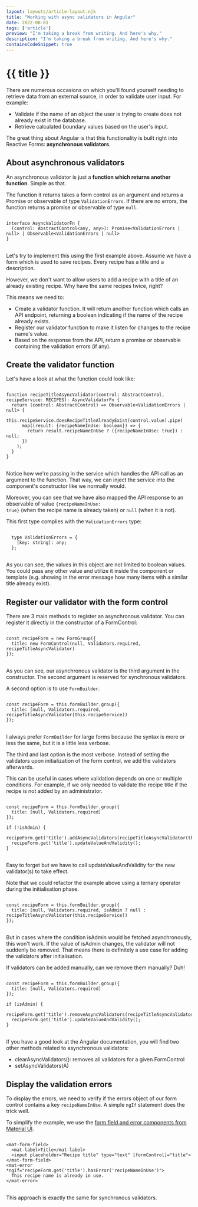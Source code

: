 ```yaml
---
layout: layouts/article-layout.njk
title: "Working with async validators in Angular"
date: 2022-08-01
tags: ['article']
preview: "I'm taking a break from writing. And here's why."
description: "I'm taking a break from writing. And here's why."
containsCodeSnippet: true
---
```


# {{ title }}

There are numerous occasions on which you'll found yourself needing to retrieve data from an external source, in order to validate user input. For example:

- Validate if the name of an object the user is trying to create does not already exist in the database.
- Retrieve calculated boundary values based on the user's input.

The great thing about Angular is that this functionality is built right into Reactive Forms: **asynchronous validators**.

## About asynchronous validators

An asynchronous validator is just a **function which returns another function**. Simple as that. 

The function it returns takes a form control as an argument and returns a Promise or observable of type <code class="inline-code">ValidationErrors</code>.
If there are no errors, the function returns a promise or observable of type <code class="inline-code">null</code>.

<pre>
<code class="language-javascript">
interface AsyncValidatorFn {
  (control: AbstractControl&lt;any, any&gt;): Promise&lt;ValidationErrors | null&gt; | Observable&lt;ValidationErrors | null&gt;
}
</code>
</pre>

Let's try to implement this using the first example above. Assume we have a form which is used to save recipes. Every recipe has a title and a description. 

However, we don't want to allow users to add a recipe with a title of an already existing recipe. Why have the same recipes twice, right?

This means we need to:

- Create a validator function. It will return another function which calls an API endpoint, returning a boolean indicating if the name of the recipe already exists.
- Register our validator function to make it listen for changes to the recipe name's value.
- Based on the response from the API, return a promise or observable containing the validation errors (if any).

## Create the validator function

Let's have a look at what the function could look like:

<pre>
<code class="language-javascript">
function recipeTitleAsyncValidator(control: AbstractControl, recipeService: RECIPES): AsyncValidatorFn {
  return (control: AbstractControl) =&gt; Observable&lt;ValidationErrors | null&gt; {
    this.recipeService.doesRecipeTitleAlreadyExist(control.value).pipe(
      map((result: {recipeNameInUse: boolean}) =&gt; {
        return result.recipeNameInUse ? ({recipeNameInUse: true}) : null;
      })
    );
  }
}
</code>
</pre>

Notice how we're passing in the service which handles the API call as an argument to the function. That way, we can inject the service into the component's constructor like we normally would.

Moreover, you can see that we have also mapped the API response to an observable of value <code class="inline-code">{recipeNameInUse: true}</code> (when the recipe name is already taken) or <code class="inline-code">null</code> (when it is not). 

This first type complies with the <code class="inline-code">ValidationErrors</code> type:

<pre>
<code class="language-javascript">
  type ValidationErrors = {
    [key: string]: any;
  };
</code>
</pre>

As you can see, the values in this object are not limited to boolean values. You could pass any other value and utilize it inside the component or template (e.g. showing in the error message how many items with a similar title already exist).

## Register our validator with the form control

There are 3 main methods to register an asynchronous validator. You can register it directly in the constructor of a FormControl:

<pre>
<code class="language-javascript">
const recipeForm = new FormGroup({
  title: new FormControl(null, Validators.required, recipeTitleAsyncValidator)
});
</code>
</pre>

As you can see, our asynchronous validator is the third argument in the constructor. The second argument is reserved for synchronous validators.

A second option is to use <code class="inline-code">FormBuilder</code>.

<pre>
<code class="language-javascript">
const recipeForm = this.formBuilder.group({
  title: [null, Validators.required, recipeTitleAsyncValidator(this.recipeService))
});
</code>
</pre>

I always prefer <code class="inline-code">FormBuilder</code> for large forms because the syntax is more or less the same, but it is a little less verbose.

The third and last option is the most verbose. Instead of setting the validators upon initialization of the form control, we add the validators afterwards.

This can be useful in cases where validation depends on one or multiple conditions. For example, if we only needed to validate the recipe title if the recipe is not added by an administrator.

<pre>
<code class="language-javascript">
const recipeForm = this.formBuilder.group({
  title: [null, Validators.required]
});

if (!isAdmin) {
  recipeForm.get('title').addAsyncValidators(recipeTitleAsyncValidator(this.recipeService));
  recipeForm.get('title').updateValueAndValidity();
}
</code>
</pre>

Easy to forget but we have to call updateValueAndValidity for the new validator(s) to take effect.

Note that we could refactor the example above using a ternary operator during the initialisation phase.

<pre>
<code class="language-javascript">
const recipeForm = this.formBuilder.group({
  title: [null, Validators.required, isAdmin ? null : recipeTitleAsyncValidator(this.recipeService))
});
</code>
</pre>

But in cases where the condition isAdmin would be fetched asynchronously, this won't work. If the value of isAdmin changes, the validator will not suddenly be removed. That means there is definitely a use case for adding the validators after initialisation.

If validators can be added manually, can we remove them manually? Duh!

<pre>
<code class="language-javascript">
const recipeForm = this.formBuilder.group({
  title: [null, Validators.required]
});

if (isAdmin) {
  recipeForm.get('title').removeAsyncValidators(recipeTitleAsyncValidator(this.recipeService));
  recipeForm.get('title').updateValueAndValidity();
}
</code>
</pre>

If you have a good look at the Angular documentation, you will find two other methods related to asynchronous validators:

- clearAsyncValidators(): removes all validators for a given FormControl
- setAsyncValidators(A)

## Display the validation errors

To display the errors, we need to verify if the errors object of our form control contains a key <code class="inline-code">recipeNameInUse</code>. A simple <code class="inline-code">ngIf</code> statement does the trick well.

To simplify the example, we use the [form field and error components from Material UI](https://material.angular.io/components/form-field/overview).

<pre>
<code class="language-html">
&lt;mat-form-field&gt;
  &lt;mat-label&gt;Title&lt;/mat-label&gt;
  &lt;input placeholder="Recipe title" type="text" [formControl]="title"&gt;
&lt;/mat-form-field&gt;
&lt;mat-error *ngIf="recipeForm.get('title').hasError('recipeNameInUse')"&gt;
  This recipe name is already in use.
&lt;/mat-error&gt;
</code>
</pre>

This approach is exactly the same for synchronous validators.